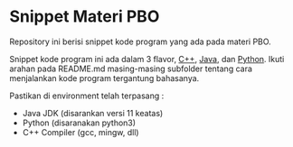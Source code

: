 # Snippet Materi PBO

Repository ini berisi snippet kode program yang ada pada materi PBO.

Snippet kode program ini ada dalam 3 flavor, [C++](/cpp/), [Java](/java/), dan [Python](/python/). Ikuti arahan pada README.md masing-masing subfolder tentang cara menjalankan kode program tergantung bahasanya.

Pastikan di environment telah terpasang :

- Java JDK (disarankan versi 11 keatas)
- Python (disaranakan python3)
- C++ Compiler (gcc, mingw, dll)

